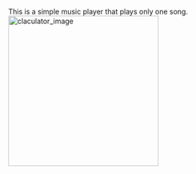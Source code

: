 This is a simple music player that plays only one song.
<img src="Screenshot_music_player.png" alt="claculator_image" width="300">
